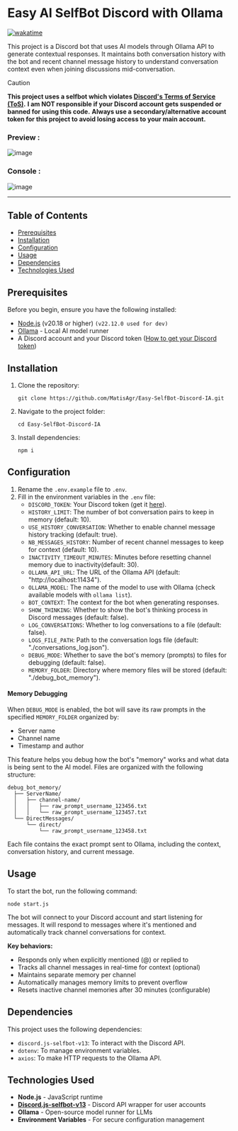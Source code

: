 # Easy AI SelfBot Discord with Ollama
[![wakatime](https://wakatime.com/badge/user/a16f794f-b91d-4818-8dfc-d768ce605ece/project/074b7170-1d87-4125-937c-fa7b6ac62600.svg)](https://wakatime.com/badge/user/a16f794f-b91d-4818-8dfc-d768ce605ece/project/074b7170-1d87-4125-937c-fa7b6ac62600)

This project is a Discord bot that uses AI models through Ollama API to generate contextual responses. It maintains both conversation history with the bot and recent channel message history to understand conversation context even when joining discussions mid-conversation.

> [!CAUTION]
> **This project uses a selfbot which violates [Discord's Terms of Service (ToS)](https://discord.com/terms).**
> **I am NOT responsible if your Discord account gets suspended or banned for using this code.**
> **Always use a secondary/alternative account token for this project to avoid losing access to your main account.**

<h3> Preview : </h3>

![image](https://github.com/user-attachments/assets/82f02218-0595-41bf-9963-c0cce5732fa1)


<h3> Console : </h3>

![image](https://github.com/user-attachments/assets/d63ac241-5022-42ab-a4bb-db647e27b178)


---


## Table of Contents
- [Prerequisites](#prerequisites)
- [Installation](#installation)
- [Configuration](#configuration)
- [Usage](#usage)
- [Dependencies](#dependencies)
- [Technologies Used](#technologies-used)

## Prerequisites

Before you begin, ensure you have the following installed:
- [Node.js](https://nodejs.org/) (v20.18 or higher) `(v22.12.0 used for dev)`
- [Ollama](https://ollama.ai/download) - Local AI model runner
- A Discord account and your Discord token ([How to get your Discord token](https://gist.github.com/MarvNC/e601f3603df22f36ebd3102c501116c6))

## Installation

1. Clone the repository:
   ```
   git clone https://github.com/MatisAgr/Easy-SelfBot-Discord-IA.git
   ```
   
2. Navigate to the project folder:
   ```
   cd Easy-SelfBot-Discord-IA
   ```

3. Install dependencies:
   ```
   npm i
   ```

## Configuration

1. Rename the `.env.example` file to `.env`.
2. Fill in the environment variables in the `.env` file:
   - `DISCORD_TOKEN`: Your Discord token (get it [here](https://gist.github.com/MarvNC/e601f3603df22f36ebd3102c501116c6)).
   - `HISTORY_LIMIT`: The number of bot conversation pairs to keep in memory (default: 10).
   - `USE_HISTORY_CONVERSATION`: Whether to enable channel message history tracking (default: true).
   - `NB_MESSAGES_HISTORY`: Number of recent channel messages to keep for context (default: 10).
   - `INACTIVITY_TIMEOUT_MINUTES`: Minutes before resetting channel memory due to inactivity(default: 30).
   - `OLLAMA_API_URL`: The URL of the Ollama API (default: "http://localhost:11434").
   - `OLLAMA_MODEL`: The name of the model to use with Ollama (check available models with `ollama list`).
   - `BOT_CONTEXT`: The context for the bot when generating responses.
   - `SHOW_THINKING`: Whether to show the bot's thinking process in Discord messages (default: false).
   - `LOG_CONVERSATIONS`: Whether to log conversations to a file (default: false).
   - `LOGS_FILE_PATH`: Path to the conversation logs file (default: "./conversations_log.json").
   - `DEBUG_MODE`: Whether to save the bot's memory (prompts) to files for debugging (default: false).
   - `MEMORY_FOLDER`: Directory where memory files will be stored (default: "./debug_bot_memory").

#### Memory Debugging

When `DEBUG_MODE` is enabled, the bot will save its raw prompts in the specified `MEMORY_FOLDER` organized by:
- Server name
- Channel name
- Timestamp and author

This feature helps you debug how the bot's "memory" works and what data is being sent to the AI model. Files are organized with the following structure:
```
debug_bot_memory/
  ├── ServerName/
  │   ├── channel-name/
  │   │   ├── raw_prompt_username_123456.txt
  │   │   └── raw_prompt_username_123457.txt
  └── DirectMessages/
      └── direct/
          └── raw_prompt_username_123458.txt
```

Each file contains the exact prompt sent to Ollama, including the context, conversation history, and current message.
## Usage

To start the bot, run the following command:
```
node start.js
```

The bot will connect to your Discord account and start listening for messages. It will respond to messages where it's mentioned and automatically track channel conversations for context.

**Key behaviors:**
- Responds only when explicitly mentioned (@) or replied to
- Tracks all channel messages in real-time for context (optional)
- Maintains separate memory per channel
- Automatically manages memory limits to prevent overflow
- Resets inactive channel memories after 30 minutes (configurable)

## Dependencies

This project uses the following dependencies:
- `discord.js-selfbot-v13`: To interact with the Discord API. 
- `dotenv`: To manage environment variables.
- `axios`: To make HTTP requests to the Ollama API.

## Technologies Used

- **Node.js** - JavaScript runtime
- **[Discord.js-selfbot-v13](https://github.com/aiko-chan-ai/discord.js-selfbot-v13)** - Discord API wrapper for user accounts
- **Ollama** - Open-source model runner for LLMs
- **Environment Variables** - For secure configuration management
